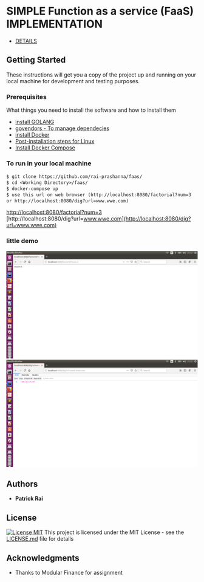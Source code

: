 # SIMPLE Function as a service (FaaS) IMPLEMENTATION
* [DETAILS](https://en.wikipedia.org/wiki/Function_as_a_service) 


## Getting Started

These instructions will get you a copy of the project up and running on your local machine for development and testing purposes. 


### Prerequisites
What things you need to install the software and how to install them

* [install GOLANG](https://golang.org/doc/install) 
* [govendors - To manage dependecies](https://github.com/kardianos/govendor) 
* [install Docker](https://docs.docker.com/install/)
* [Post-installation steps for Linux](https://docs.docker.com/install/linux/linux-postinstall/)
* [Install Docker Compose](https://docs.docker.com/compose/install/)


### To run in your local machine

```
$ git clone https://github.com/rai-prashanna/faas/
$ cd <Working Directory>/faas/
$ docker-compose up
$ use this url on web browser (http://localhost:8080/factorial?num=3 or http://localhost:8080/dig?url=www.wwe.com)
```
[http://localhost:8080/factorial?num=3](http://localhost:8080/factorial?num=3)
<br />
[http://localhost:8080/dig?url=www.wwe.com](http://localhost:8080/dig?url=www.wwe.com)




### little demo

![alt text](https://github.com/rai-prashanna/faas/blob/master/output1.png)
<br />
![alt text](https://github.com/rai-prashanna/faas/blob/master/output2.png)




## Authors

* **Patrick Rai** 


## License

[![License MIT](https://img.shields.io/badge/license-MIT-blue.svg)](https://github.com/rai-prashanna/FXApi/blob/master/LICENSE)
This project is licensed under the MIT License - see the [LICENSE.md](http://license.md/) file for details

## Acknowledgments

* Thanks to Modular Finance for assignment

